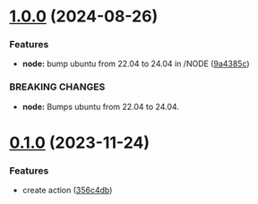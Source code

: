 # [1.0.0](https://github.com/outoforbitdev/docker-base/compare/v0.1.0...v1.0.0) (2024-08-26)


### Features

* **node:** bump ubuntu from 22.04 to 24.04 in /NODE ([9a4385c](https://github.com/outoforbitdev/docker-base/commit/9a4385c266daade872624eb6e0b7a1b8af66fd31))


### BREAKING CHANGES

* **node:** Bumps ubuntu from 22.04 to 24.04.

# [0.1.0](https://github.com/outoforbitdev/docker-base/compare/v0.0.1...v0.1.0) (2023-11-24)


### Features

* create action ([356c4db](https://github.com/outoforbitdev/docker-base/commit/356c4db9c9b5fc54b9c14cd1e00d015aab245393))

